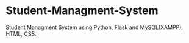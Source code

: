 # Student-Managment-System
Student Managment System using Python, Flask and MySQL(XAMPP), HTML, CSS.
